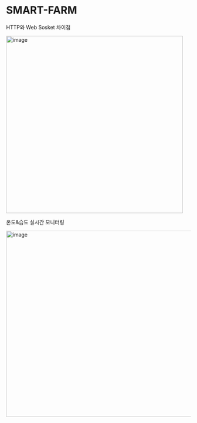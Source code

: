 # SMART-FARM


HTTP와 Web Sosket 차이점



<img width="482" alt="image" src="https://user-images.githubusercontent.com/126471135/234861963-41f93b2b-c31b-4bef-9d41-c21cbd264454.png">



온도&습도 실시간 모니터링


<img width="506" alt="image" src="https://user-images.githubusercontent.com/126471135/234862291-215bb585-1a29-4865-8b49-8e7839ae7011.png">

